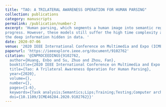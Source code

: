 ```yaml
---
title: "TAO: A TRILATERAL AWARENESS OPERATION FOR HUMAN PARSING"
collection: publications
category: manuscripts
permalink: /publication/number-2
excerpt: 'Human parsing, which segments a human image into semantic regions, is a fundamental task in human-centric analysis. Recently, numerous human parsing approaches based on convolutional neural networks (CNNs) have made significant
progress. However, these models still suffer the high time complexity and poor efficiency issues, since they always introduce too many and complex hypothetical priors. Therefore, in this paper, we attempt to solve above issues by mining
the deep information hidden in data. '
date: 2020-07-06
venue: '2020 IEEE International Conference on Multimedia and Expo (ICME)'
paperurl: 'https://ieeexplore.ieee.org/document/9102762'
citation: '@INPROCEEDINGS{9102762,
  author={Huang, Enbo and Su, Zhuo and Zhou, Fan},
  booktitle={2020 IEEE International Conference on Multimedia and Expo (ICME)}, 
  title={Tao: A Trilateral Awareness Operation For Human Parsing}, 
  year={2020},
  volume={},
  number={},
  pages={1-6},
  keywords={Task analysis;Semantics;Lips;Training;Testing;Computer architecture;Convolution;human parsing;semantic segmentation},
  doi={10.1109/ICME46284.2020.9102762}}'
---
```


